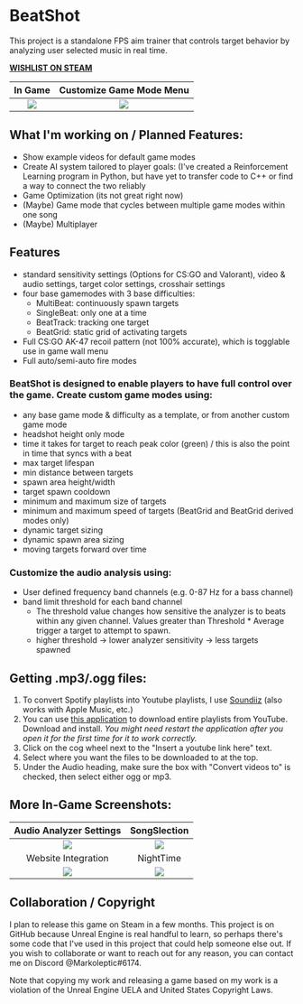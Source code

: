# BeatShot

This project is a standalone FPS aim trainer that controls target behavior by analyzing user selected music in real time.

**[WISHLIST ON STEAM](https://store.steampowered.com/app/2126580/BeatShot/)**

In Game                    |  Customize Game Mode Menu
:-------------------------:|:-------------------------:
![](https://user-images.githubusercontent.com/86213229/226467498-79851ec5-62b9-4614-a804-eccbb0c1c623.png)  |  ![](https://user-images.githubusercontent.com/86213229/226468050-38d159c3-f3b4-40cf-8c24-aa9a1836879c.png)

## What I'm working on / Planned Features:
- Show example videos for default game modes
- Create AI system tailored to player goals: (I've created a Reinforcement Learning program in Python, but have yet to transfer code to C++ or find a way to connect the two reliably
- Game Optimization (its not great right now)
- (Maybe) Game mode that cycles between multiple game modes within one song
- (Maybe) Multiplayer

## Features
- standard sensitivity settings (Options for CS:GO and Valorant), video & audio settings, target color settings, crosshair settings
- four base gamemodes with 3 base difficulties:
    - MultiBeat: continuously spawn targets
    - SingleBeat: only one at a time
    - BeatTrack: tracking one target
    - BeatGrid: static grid of activating targets
- Full CS:GO AK-47 recoil pattern (not 100% accurate), which is togglable use in game wall menu
- Full auto/semi-auto fire modes

### BeatShot is designed to enable players to have full control over the game. Create custom game modes using:
- any base game mode & difficulty as a template, or from another custom game mode
- headshot height only mode
- time it takes for target to reach peak color (green) / this is also the point in time that syncs with a beat
- max target lifespan
- min distance between targets
- spawn area height/width
- target spawn cooldown
- minimum and maximum size of targets
- minimum and maximum speed of targets (BeatGrid and BeatGrid derived modes only)
- dynamic target sizing
- dynamic spawn area sizing
- moving targets forward over time

### Customize the audio analysis using:
- User defined frequency band channels (e.g. 0-87 Hz for a bass channel)
- band limit threshold for each band channel
    - The threshold value changes how sensitive the analyzer is to beats within any given channel. Values greater than Threshold * Average trigger a target to attempt to spawn. 
    - higher threshold -> lower analyzer sensitivity -> less targets spawned

## Getting .mp3/.ogg files:
1. To convert Spotify playlists into Youtube playlists, I use [Soundiiz](https://soundiiz.com/) (also works with Apple Music, etc.)
2. You can use [this application](https://github.com/shaked6540/YoutubePlaylistDownloader) to download entire playlists from YouTube. Download and install. *You might need restart the application
   after you open it for the first time for it to work correctly.*
3. Click on the cog wheel next to the "Insert a youtube link here" text.
4. Select where you want the files to be downloaded to at the top.
5. Under the Audio heading, make sure the box with "Convert videos to" is checked, then select either ogg or mp3.

## More In-Game Screenshots:

Audio Analyzer Settings    |  SongSlection
:-------------------------:|:-------------------------:
![](https://user-images.githubusercontent.com/86213229/226468236-f9458581-675d-43b8-80ee-d2684edda763.png) | ![](https://user-images.githubusercontent.com/86213229/226467354-7a28e9aa-c9ed-428d-8a2a-7c7adf98eb7b.png)
Website Integration        |  NightTime
![](https://user-images.githubusercontent.com/86213229/226467406-3a05d922-05e7-4d52-a722-0b3ebb071c4d.png) | ![](https://user-images.githubusercontent.com/86213229/226467534-aa06b55a-5f9f-4620-a9da-70a2927b8352.png)

## Collaboration / Copyright
I plan to release this game on Steam in a few months. This project is on GitHub because Unreal Engine is real handful to learn, so perhaps there's some code that I've used in this project that could help someone else out. If you wish to collaborate or want to reach out for any reason, you can contact me on Discord @Markoleptic#6174.

Note that copying my work and releasing a game based on my work is a violation of the Unreal Engine UELA and United States Copyright Laws.
